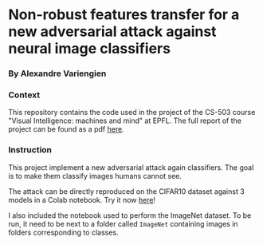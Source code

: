 
# Non-robust features transfer for a new adversarial attack against neural image classifiers
### By Alexandre Variengien


### Context

This repository contains the code used in the project of the CS-503 course "Visual Intelligence: machines and mind" at EPFL. The full report of the project can be found as a pdf [here](https://raw.githubusercontent.com/aVariengien/non-robust-feature-extractor/master/Non-Robust-Feature-Transfer.pdf).


### Instruction

This project implement a new adversarial attack again classifiers. The goal is to
make them classify images humans cannot see.

The attack can be directly reproduced on the CIFAR10 dataset against 3 models in a Colab notebook. Try it now [here](https://colab.research.google.com/github/aVariengien/non-robust-feature-transfer/blob/master/CIFAR10-Non_Tobust_Features_Transfer.ipynb)!

I also included the notebook used to perform the ImageNet dataset. To be run, it need to be next to a folder
called `ImageNet` containing images in folders corresponding to classes.
